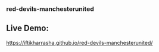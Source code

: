 ### red-devils-manchesterunited

## Live Demo:
https://iftikharrasha.github.io/red-devils-manchesterunited/
